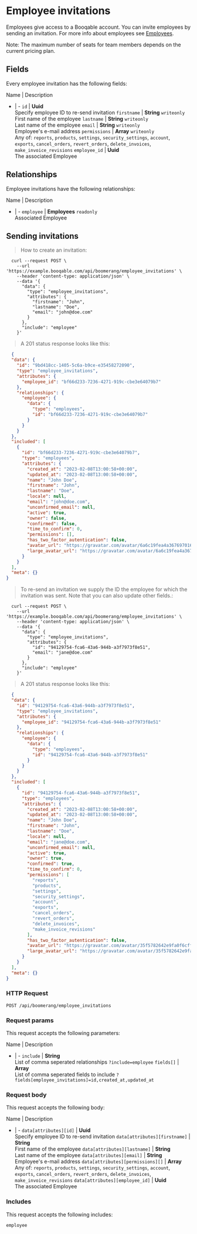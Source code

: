 # Employee invitations

Employees give access to a Booqable account. You can invite employees by sending an invitation. For more info about employees see [Employees](#employees).

<aside class="notice">
  Note: The maximum number of seats for team members depends on the current pricing plan.
</aside>

## Fields
Every employee invitation has the following fields:

Name | Description
- | -
`id` | **Uuid** <br>Specify employee ID to re-send invitation
`firstname` | **String** `writeonly`<br>First name of the employee
`lastname` | **String** `writeonly`<br>Last name of the employee
`email` | **String** `writeonly`<br>Employee's e-mail address
`permissions` | **Array** `writeonly`<br>Any of: `reports`, `products`, `settings`, `security_settings`, `account`, `exports`, `cancel_orders`, `revert_orders`, `delete_invoices`, `make_invoice_revisions`
`employee_id` | **Uuid** <br>The associated Employee


## Relationships
Employee invitations have the following relationships:

Name | Description
- | -
`employee` | **Employees** `readonly`<br>Associated Employee


## Sending invitations



> How to create an invitation:

```shell
  curl --request POST \
    --url 'https://example.booqable.com/api/boomerang/employee_invitations' \
    --header 'content-type: application/json' \
    --data '{
      "data": {
        "type": "employee_invitations",
        "attributes": {
          "firstname": "John",
          "lastname": "Doe",
          "email": "john@doe.com"
        }
      },
      "include": "employee"
    }'
```

> A 201 status response looks like this:

```json
  {
  "data": {
    "id": "9bd418cc-1405-5c6a-b9ce-e35458272090",
    "type": "employee_invitations",
    "attributes": {
      "employee_id": "bf66d233-7236-4271-919c-cbe3e64079b7"
    },
    "relationships": {
      "employee": {
        "data": {
          "type": "employees",
          "id": "bf66d233-7236-4271-919c-cbe3e64079b7"
        }
      }
    }
  },
  "included": [
    {
      "id": "bf66d233-7236-4271-919c-cbe3e64079b7",
      "type": "employees",
      "attributes": {
        "created_at": "2023-02-08T13:00:58+00:00",
        "updated_at": "2023-02-08T13:00:58+00:00",
        "name": "John Doe",
        "firstname": "John",
        "lastname": "Doe",
        "locale": null,
        "email": "john@doe.com",
        "unconfirmed_email": null,
        "active": true,
        "owner": false,
        "confirmed": false,
        "time_to_confirm": 0,
        "permissions": [],
        "has_two_factor_autentication": false,
        "avatar_url": "https://gravatar.com/avatar/6a6c19fea4a3676970167ce51f39e6ee.png?d=blank",
        "large_avatar_url": "https://gravatar.com/avatar/6a6c19fea4a3676970167ce51f39e6ee.png?d=mm&size=200"
      }
    }
  ],
  "meta": {}
}
```


> To re-send an invitation we supply the ID the employee for which the invitation was sent.
Note that you can also update other fields.:

```shell
  curl --request POST \
    --url 'https://example.booqable.com/api/boomerang/employee_invitations' \
    --header 'content-type: application/json' \
    --data '{
      "data": {
        "type": "employee_invitations",
        "attributes": {
          "id": "94129754-fca6-43a6-944b-a3f7973f8e51",
          "email": "jane@doe.com"
        }
      },
      "include": "employee"
    }'
```

> A 201 status response looks like this:

```json
  {
  "data": {
    "id": "94129754-fca6-43a6-944b-a3f7973f8e51",
    "type": "employee_invitations",
    "attributes": {
      "employee_id": "94129754-fca6-43a6-944b-a3f7973f8e51"
    },
    "relationships": {
      "employee": {
        "data": {
          "type": "employees",
          "id": "94129754-fca6-43a6-944b-a3f7973f8e51"
        }
      }
    }
  },
  "included": [
    {
      "id": "94129754-fca6-43a6-944b-a3f7973f8e51",
      "type": "employees",
      "attributes": {
        "created_at": "2023-02-08T13:00:58+00:00",
        "updated_at": "2023-02-08T13:00:58+00:00",
        "name": "John Doe",
        "firstname": "John",
        "lastname": "Doe",
        "locale": null,
        "email": "jane@doe.com",
        "unconfirmed_email": null,
        "active": true,
        "owner": true,
        "confirmed": true,
        "time_to_confirm": 0,
        "permissions": [
          "reports",
          "products",
          "settings",
          "security_settings",
          "account",
          "exports",
          "cancel_orders",
          "revert_orders",
          "delete_invoices",
          "make_invoice_revisions"
        ],
        "has_two_factor_autentication": false,
        "avatar_url": "https://gravatar.com/avatar/35f5782642e9fa0f6cfff5a552e2ae97.png?d=blank",
        "large_avatar_url": "https://gravatar.com/avatar/35f5782642e9fa0f6cfff5a552e2ae97.png?d=mm&size=200"
      }
    }
  ],
  "meta": {}
}
```

### HTTP Request

`POST /api/boomerang/employee_invitations`

### Request params

This request accepts the following parameters:

Name | Description
- | -
`include` | **String** <br>List of comma seperated relationships `?include=employee`
`fields[]` | **Array** <br>List of comma seperated fields to include `?fields[employee_invitations]=id,created_at,updated_at`


### Request body

This request accepts the following body:

Name | Description
- | -
`data[attributes][id]` | **Uuid** <br>Specify employee ID to re-send invitation
`data[attributes][firstname]` | **String** <br>First name of the employee
`data[attributes][lastname]` | **String** <br>Last name of the employee
`data[attributes][email]` | **String** <br>Employee's e-mail address
`data[attributes][permissions][]` | **Array** <br>Any of: `reports`, `products`, `settings`, `security_settings`, `account`, `exports`, `cancel_orders`, `revert_orders`, `delete_invoices`, `make_invoice_revisions`
`data[attributes][employee_id]` | **Uuid** <br>The associated Employee


### Includes

This request accepts the following includes:

`employee`





